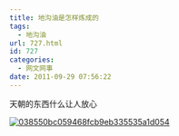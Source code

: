 ```yaml
---
title: 地沟油是怎样炼成的
tags:
  - 地沟油
url: 727.html
id: 727
categories:
  - 网文网事
date: 2011-09-29 07:56:22
---
```


天朝的东西什么让人放心

[![](http://ccc5.cc/wp-content/uploads/2011/09/038550bc059468fcb9eb335535a1d054-300x225.jpg "038550bc059468fcb9eb335535a1d054")](http://ccc5.cc/wp-content/uploads/2011/09/038550bc059468fcb9eb335535a1d054.jpg)